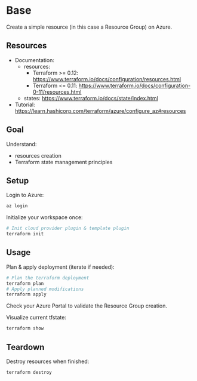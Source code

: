 # Base
Create a simple resource (in this case a Resource Group) on Azure.

## Resources
- Documentation:
  - resources:
    - Terraform >= 0.12: https://www.terraform.io/docs/configuration/resources.html
    - Terraform <= 0.11: https://www.terraform.io/docs/configuration-0-11/resources.html
  - states: https://www.terraform.io/docs/state/index.html
- Tutorial: https://learn.hashicorp.com/terraform/azure/configure_az#resources

## Goal
Understand:
- resources creation
- Terraform state management principles

## Setup
Login to Azure:
```bash
az login
```

Initialize your workspace once:
```bash
# Init cloud provider plugin & template plugin
terraform init
```

## Usage
Plan & apply deployment (iterate if needed):
```bash
# Plan the terraform deployment
terraform plan
# Apply planned modifications
terraform apply
```

Check your Azure Portal to validate the Resource Group creation.

Visualize current tfstate:
```bash
terraform show
```

## Teardown
Destroy resources when finished:
```bash
terraform destroy
```
